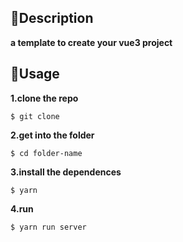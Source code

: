 ## 📄Description
**a template to create your vue3 project**


## 🔑Usage

**1.clone the repo**
```shell
$ git clone
```
**2.get into the folder**
```shell
$ cd folder-name
```

**3.install the dependences**
```shell
$ yarn
```
**4.run**
```shell
$ yarn run server
```
      

